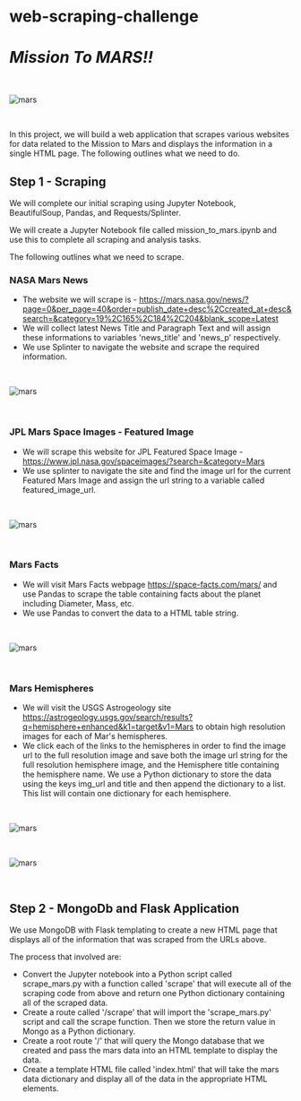 # web-scraping-challenge

# *Mission To MARS!!*
<br/>

![mars](https://github.com/UoT-Bootcamp/web-scraping-challenge/blob/master/Missions_to_Mars/Image/mission_to_mars.png)

<br/>

In this project, we will build a web application that scrapes various websites for data related to the Mission to Mars and displays the information in a single HTML page. The following outlines what we need to do.

## Step 1 - Scraping

We will complete our initial scraping using Jupyter Notebook, BeautifulSoup, Pandas, and Requests/Splinter.

We will create a Jupyter Notebook file called mission_to_mars.ipynb and use this to complete all scraping and analysis tasks.

The following outlines what we need to scrape.

### NASA Mars News

* The website we will scrape is - https://mars.nasa.gov/news/?page=0&per_page=40&order=publish_date+desc%2Ccreated_at+desc&search=&category=19%2C165%2C184%2C204&blank_scope=Latest
* We will collect latest News Title and Paragraph Text and will assign these informations to variables 'news_title' and 'news_p' respectively.
* We use Splinter to navigate the website and scrape the required information.

<br/>

![mars](https://github.com/UoT-Bootcamp/web-scraping-challenge/blob/master/Missions_to_Mars/screenshots/latest_mars_news.png)

<br/>

### JPL Mars Space Images - Featured Image

* We will scrape this website for JPL Featured Space Image - https://www.jpl.nasa.gov/spaceimages/?search=&category=Mars
* We use splinter to navigate the site and find the image url for the current Featured Mars Image and assign the url string to a variable called featured_image_url.

<br/>

![mars](https://github.com/UoT-Bootcamp/web-scraping-challenge/blob/master/Missions_to_Mars/screenshots/featured_image.png)

<br/>

### Mars Facts

* We will visit Mars Facts webpage https://space-facts.com/mars/ and use Pandas to scrape the table containing facts about the planet including Diameter, Mass, etc.
* We use Pandas to convert the data to a HTML table string.

<br/>

![mars](https://github.com/UoT-Bootcamp/web-scraping-challenge/blob/master/Missions_to_Mars/screenshots/mars_facts.png)

<br/>

### Mars Hemispheres

* We will visit the USGS Astrogeology site https://astrogeology.usgs.gov/search/results?q=hemisphere+enhanced&k1=target&v1=Mars to obtain high resolution images for each of Mar's hemispheres.
* We click each of the links to the hemispheres in order to find the image url to the full resolution image and save both the image url string for the full resolution hemisphere image, and the Hemisphere title containing the hemisphere name. We use a Python dictionary to store the data using the keys img_url and title and then append the dictionary to a list. This list will contain one dictionary for each hemisphere.

<br/>

![mars](https://github.com/UoT-Bootcamp/web-scraping-challenge/blob/master/Missions_to_Mars/screenshots/mars_hemisphere_one.png)

<br/>

![mars](https://github.com/UoT-Bootcamp/web-scraping-challenge/blob/master/Missions_to_Mars/screenshots/mars_hemisphere_two.png)

<br/>

## Step 2 - MongoDb and Flask Application

We use MongoDB with Flask templating to create a new HTML page that displays all of the information that was scraped from the URLs above.

The process that involved are:

* Convert the Jupyter notebook into a Python script called scrape_mars.py with a function called 'scrape' that will execute all of the scraping code from above and return one Python dictionary containing all of the scraped data.
* Create a route called '/scrape' that will import the 'scrape_mars.py' script and call the scrape function. Then we store the return value in Mongo as a Python dictionary.
* Create a root route '/' that will query the Mongo database that we created and pass the mars data into an HTML template to display the data.
* Create a template HTML file called 'index.html' that will take the mars data dictionary and display all of the data in the appropriate HTML elements.
